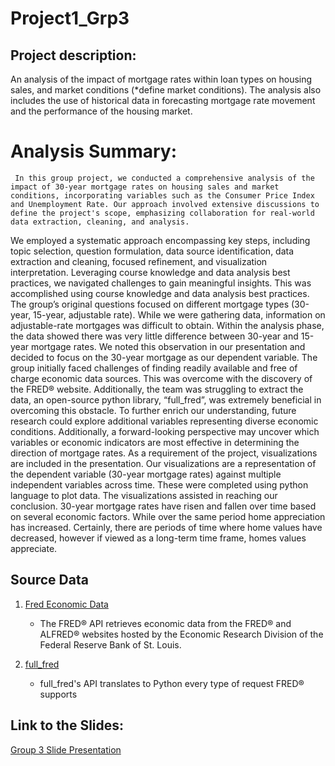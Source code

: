 # Project1_Grp3
## Project description: 
An analysis of the impact of mortgage rates within loan types on housing sales, and market conditions (*define market conditions). The analysis also includes the use of historical data in forecasting mortgage rate movement and the performance of the housing market.

# Analysis Summary:
     In this group project, we conducted a comprehensive analysis of the impact of 30-year mortgage rates on housing sales and market conditions, incorporating variables such as the Consumer Price Index and Unemployment Rate. Our approach involved extensive discussions to define the project's scope, emphasizing collaboration for real-world data extraction, cleaning, and analysis.
We employed a systematic approach encompassing key steps, including topic selection, question formulation, data source identification, data extraction and cleaning, focused refinement, and visualization interpretation. Leveraging course knowledge and data analysis best practices, we navigated challenges to gain meaningful insights. This was accomplished using course knowledge and data analysis best practices.
       The group’s original questions focused on different mortgage types (30-year, 15-year, adjustable rate). While we were gathering data, information on adjustable-rate mortgages was difficult to obtain. Within the analysis phase, the data showed there was very little difference between 30-year and 15-year mortgage rates. We noted this observation in our presentation and decided to focus on the 30-year mortgage as our dependent variable. 
     The group initially faced challenges of finding readily available and free of charge economic data sources. This was overcome with the discovery of the FRED® website. Additionally, the team was struggling to extract the data, an open-source python library, “full_fred”, was extremely beneficial in overcoming this obstacle. 
     To further enrich our understanding, future research could explore additional variables representing diverse economic conditions. Additionally, a forward-looking perspective may uncover which variables or economic indicators are most effective in determining the direction of mortgage rates.
     As a requirement of the project, visualizations are included in the presentation. Our visualizations are a representation of the dependent variable (30-year mortgage rates) against multiple independent variables across time. These were completed using python language to plot data. The visualizations assisted in reaching our conclusion. 
     30-year mortgage rates have risen and fallen over time based on several economic factors. While over the same period home appreciation has increased. Certainly, there are periods of time where home values have decreased, however if viewed as a long-term time frame, homes values appreciate. 

## Source Data
1. [Fred Economic Data](https://fred.stlouisfed.org/docs/api/fred/)
    - The FRED® API retrieves economic data from the FRED® and ALFRED® websites hosted by the Economic Research Division of the Federal Reserve Bank of St. Louis.

1. [full_fred](https://github.com/7astro7/full_fred)
    - full_fred's API translates to Python every type of request FRED® supports
  
## Link to the Slides:
[Group 3 Slide Presentation](https://docs.google.com/presentation/d/11dhDWhvL0RjPv89yGpQqrECwcfd1kvTLjSzyzsWMCS0/edit#slide=id.g35f391192_00)

